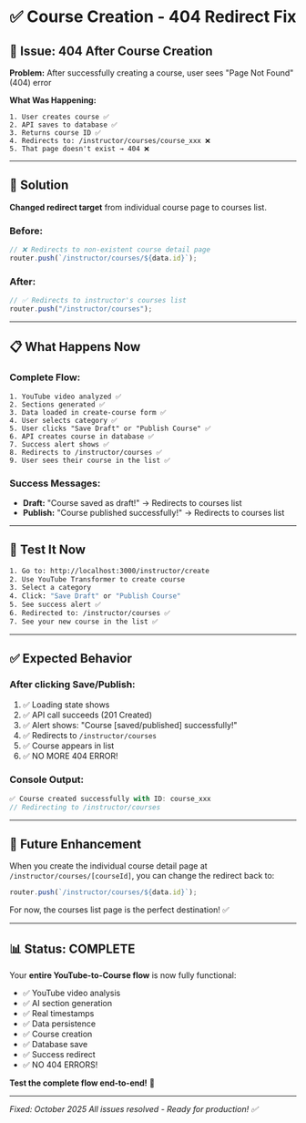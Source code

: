 # ✅ Course Creation - 404 Redirect Fix

## 🐛 Issue: 404 After Course Creation

**Problem:** After successfully creating a course, user sees "Page Not Found" (404) error

**What Was Happening:**

```
1. User creates course ✅
2. API saves to database ✅
3. Returns course ID ✅
4. Redirects to: /instructor/courses/course_xxx ❌
5. That page doesn't exist → 404 ❌
```

---

## 🔧 Solution

**Changed redirect target** from individual course page to courses list.

### Before:

```typescript
// ❌ Redirects to non-existent course detail page
router.push(`/instructor/courses/${data.id}`);
```

### After:

```typescript
// ✅ Redirects to instructor's courses list
router.push("/instructor/courses");
```

---

## 📋 What Happens Now

### Complete Flow:

```
1. YouTube video analyzed ✅
2. Sections generated ✅
3. Data loaded in create-course form ✅
4. User selects category ✅
5. User clicks "Save Draft" or "Publish Course" ✅
6. API creates course in database ✅
7. Success alert shows ✅
8. Redirects to /instructor/courses ✅
9. User sees their course in the list ✅
```

### Success Messages:

- **Draft:** "Course saved as draft!" → Redirects to courses list
- **Publish:** "Course published successfully!" → Redirects to courses list

---

## 🧪 Test It Now

```bash
1. Go to: http://localhost:3000/instructor/create
2. Use YouTube Transformer to create course
3. Select a category
4. Click: "Save Draft" or "Publish Course"
5. See success alert ✅
6. Redirected to: /instructor/courses ✅
7. See your new course in the list ✅
```

---

## ✅ Expected Behavior

### After clicking Save/Publish:

1. ✅ Loading state shows
2. ✅ API call succeeds (201 Created)
3. ✅ Alert shows: "Course [saved/published] successfully!"
4. ✅ Redirects to `/instructor/courses`
5. ✅ Course appears in list
6. ✅ NO MORE 404 ERROR!

### Console Output:

```javascript
✅ Course created successfully with ID: course_xxx
// Redirecting to /instructor/courses
```

---

## 🎯 Future Enhancement

When you create the individual course detail page at `/instructor/courses/[courseId]`, you can change the redirect back to:

```typescript
router.push(`/instructor/courses/${data.id}`);
```

For now, the courses list page is the perfect destination! ✅

---

## 📊 Status: COMPLETE

Your **entire YouTube-to-Course flow** is now fully functional:

- ✅ YouTube video analysis
- ✅ AI section generation
- ✅ Real timestamps
- ✅ Data persistence
- ✅ Course creation
- ✅ Database save
- ✅ Success redirect
- ✅ NO 404 ERRORS!

**Test the complete flow end-to-end!** 🚀

---

_Fixed: October 2025_
_All issues resolved - Ready for production! ✅_
